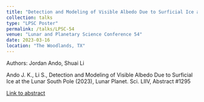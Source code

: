```yaml
---
title: "Detection and Modeling of Visible Albedo Due to Surficial Ice at the Lunar South Pole (*)"
collection: talks
type: "LPSC Poster"
permalink: /talks/LPSC-54
venue: "Lunar and Planetary Science Conference 54"
date: 2023-03-16
location: "The Woodlands, TX"
---
```


Authors: Jordan Ando, Shuai Li

Ando J. K., Li S., Detection and Modeling of Visible Albedo Due to Surficial Ice at the Lunar South Pole (2023), Lunar Planet. Sci. LIIV, Abstract #1295

[Link to abstract](https://www.hou.usra.edu/meetings/lpsc2023/pdf/1295.pdf)


